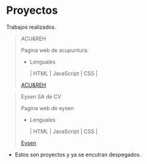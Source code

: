 # Proyectos

Trabajos realizados.

> ACU&REH
>
> Pagina web de acupuntura.
>
>   * Lenguales
>
>       | HTML | JavaScript | CSS |
>
>[ACU&REH](https://acupunturayrehabilitacion.com/ "ACU&REH")

> Eysen SA de CV
>
>Pagina web de eysen
>
> * Lenguales
>
>   | HTML | JavaScript | CSS |
>
> [Eysen](https://eysen.mx/ "eysen")

* Estos son proyectos y ya se encutran despegados. 
